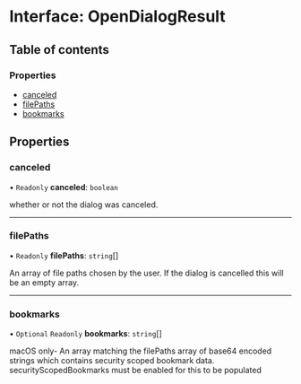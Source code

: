 # Interface: OpenDialogResult

## Table of contents

### Properties

- [canceled](OpenDialogResult.md#canceled)
- [filePaths](OpenDialogResult.md#filepaths)
- [bookmarks](OpenDialogResult.md#bookmarks)

## Properties

### canceled

• `Readonly` **canceled**: `boolean`

whether or not the dialog was canceled.

___

### filePaths

• `Readonly` **filePaths**: `string`[]

An array of file paths chosen by the user. If the dialog is cancelled this will be an empty array.

___

### bookmarks

• `Optional` `Readonly` **bookmarks**: `string`[]

macOS only- An array matching the filePaths array of base64 encoded strings which contains security scoped bookmark data. securityScopedBookmarks must be enabled for this to be populated

